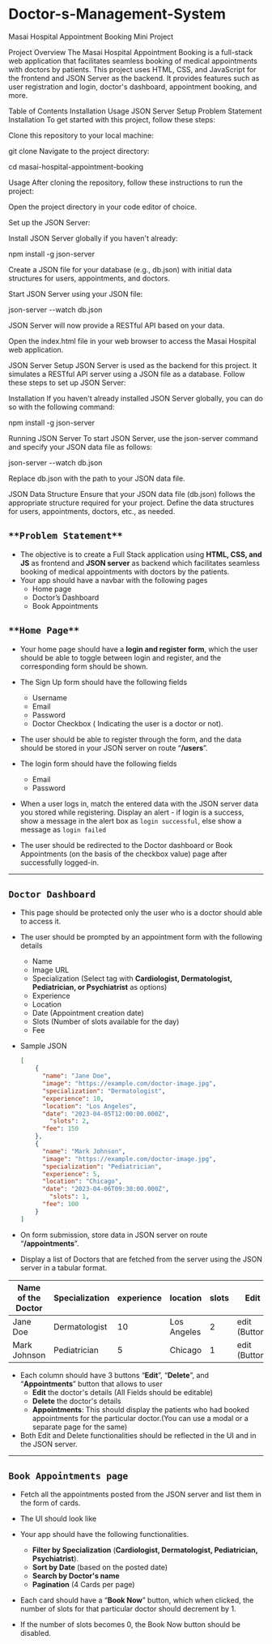 # Doctor-s-Management-System
Masai Hospital Appointment Booking Mini Project

Project Overview
The Masai Hospital Appointment Booking is a full-stack web application that facilitates seamless booking of medical appointments with doctors by patients. This project uses HTML, CSS, and JavaScript for the frontend and JSON Server as the backend. It provides features such as user registration and login, doctor's dashboard, appointment booking, and more.

Table of Contents
Installation
Usage
JSON Server Setup
Problem Statement
Installation
To get started with this project, follow these steps:

Clone this repository to your local machine:

git clone <repository-url>
Navigate to the project directory:

cd masai-hospital-appointment-booking

Usage
After cloning the repository, follow these instructions to run the project:

Open the project directory in your code editor of choice.

Set up the JSON Server:

Install JSON Server globally if you haven't already:

npm install -g json-server

Create a JSON file for your database (e.g., db.json) with initial data structures for users, appointments, and doctors.

Start JSON Server using your JSON file:

json-server --watch db.json

JSON Server will now provide a RESTful API based on your data.

Open the index.html file in your web browser to access the Masai Hospital web application.

JSON Server Setup
JSON Server is used as the backend for this project. It simulates a RESTful API server using a JSON file as a database. Follow these steps to set up JSON Server:

Installation
If you haven't already installed JSON Server globally, you can do so with the following command:

npm install -g json-server

Running JSON Server
To start JSON Server, use the json-server command and specify your JSON data file as follows:

json-server --watch db.json

Replace db.json with the path to your JSON data file.

JSON Data Structure
Ensure that your JSON data file (db.json) follows the appropriate structure required for your project. Define the data structures for users, appointments, doctors, etc., as needed.

## `**Problem Statement**`

- The objective is to create a Full Stack application using **HTML, CSS, and JS** as frontend and **JSON server** as backend which facilitates seamless booking of medical appointments with doctors by the patients.
- Your app should have a navbar with the following pages
    - Home page
    - Doctor’s Dashboard
    - Book Appointments

## `**Home Page**`

- Your home page should have a **login and register form**, which the user should be able to toggle between login and register, and the corresponding form should be shown.

- The Sign Up form should have the following fields
    - Username
    - Email
    - Password
    - Doctor Checkbox ( Indicating the user is a doctor or not).
- The user should be able to register through the form, and the data should be stored in your JSON server on route “**/users**”.
- The login form should have the following fields
    - Email
    - Password
- When a user logs in, match the entered data with the JSON server data you stored while registering. Display an alert - if login is a success, show a message in the alert box as `login successful`, else show a message as `login failed`
- The user should be redirected to the Doctor dashboard or Book Appointments (on the basis of the checkbox value) page after successfully logged-in.

---

## **`Doctor Dashboard`**

- This page should be protected only the user who is a doctor should able to access it.
- The user should be prompted by an appointment form with the following details
    - Name
    - Image URL
    - Specialization (Select tag with **Cardiologist, Dermatologist, Pediatrician, or Psychiatrist** as options)
    - Experience
    - Location
    - Date (Appointment creation date)
    - Slots (Number of slots available for the day)
    - Fee
- Sample JSON
    
    ```json
    [
    	{
    	  "name": "Jane Doe",
    	  "image": "https://example.com/doctor-image.jpg",
    	  "specialization": "Dermatologist",
    	  "experience": 10,
    	  "location": "Los Angeles",
    	  "date": "2023-04-05T12:00:00.000Z",
    		"slots": 2,
    	  "fee": 150
    	},
    	{
    	  "name": "Mark Johnson",
    	  "image": "https://example.com/doctor-image.jpg",
    	  "specialization": "Pediatrician",
    	  "experience": 5,
    	  "location": "Chicago",
    	  "date": "2023-04-06T09:30:00.000Z",
    		"slots": 1,
    	  "fee": 100
    	}
    ]
    ```
    

- On form submission, store data in JSON server on route “**/appointments**”.
- Display a list of Doctors that are fetched from the server using the JSON server in a tabular format.

| Name of the Doctor | Specialization | experience | location | slots | Edit  | Delete | Appointments |
| --- | --- | --- | --- | --- | --- | --- | --- |
| Jane Doe | Dermatologist | 10 | Los Angeles | 2 | edit (Button) | Delete(Button) | Appointments(Button) |
| Mark Johnson | Pediatrician | 5 | Chicago | 1 | edit (Button) | Delete (Button) | Appointments(Button) |
- Each column should have 3 buttons “**Edit**”, “**Delete**”, and “**Appointments**” button that allows to user
    - **Edit** the doctor's details (All Fields should be editable)
    - **Delete** the doctor's details
    - **Appointments**: This should display the patients who had booked appointments for the particular doctor.(You can use a modal or a separate page for the same)
- Both Edit and Delete functionalities should be reflected in the UI and in the JSON server.

---

## **`Book Appointments page`**

- Fetch all the appointments posted from the JSON server and list them in the form of cards.
- The UI should look like

- Your app should have the following functionalities.
    - **Filter by Specialization** (**Cardiologist, Dermatologist, Pediatrician, Psychiatrist**).
    - **Sort by Date** (based on the posted date)
    - **Search by Doctor's name**
    - **Pagination** (4 Cards per page)
- Each card should have a “**Book Now**” button, which when clicked, the number of slots for that particular doctor should decrement by 1.
- If the number of slots becomes 0, the Book Now button should be disabled.
